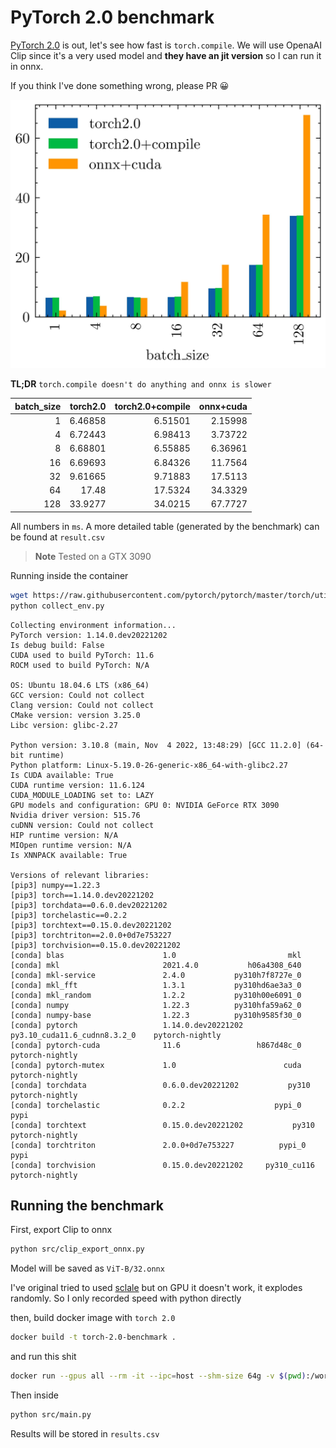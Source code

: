 # PyTorch 2.0 benchmark

[PyTorch 2.0](https://pytorch.org/get-started/pytorch-2.0/#requirements) is out, let's see how fast is `torch.compile`. We will use OpenaAI Clip since it's a very used model and **they have an jit version** so I can run it in onnx.

If you think I've done something wrong, please PR 😀

![alt](results.jpeg)

**TL;DR** `torch.compile doesn't do anything and onnx is slower` 

|   batch_size |   torch2.0 |   torch2.0+compile |   onnx+cuda |
|-------------:|-----------:|-------------------:|------------:|
|            1 |    6.46858 |            6.51501 |     2.15998 |
|            4 |    6.72443 |            6.98413 |     3.73722 |
|            8 |    6.68801 |            6.55885 |     6.36961 |
|           16 |    6.69693 |            6.84326 |    11.7564  |
|           32 |    9.61665 |            9.71883 |    17.5113  |
|           64 |   17.48    |           17.5324  |    34.3329  |
|          128 |   33.9277  |           34.0215  |    67.7727  |


All numbers in `ms`. A more detailed table (generated by the benchmark) can be found at `result.csv`

> **Note**
> Tested on a GTX 3090

Running inside the container

```bash
wget https://raw.githubusercontent.com/pytorch/pytorch/master/torch/utils/collect_env.py
python collect_env.py
```

```
Collecting environment information...
PyTorch version: 1.14.0.dev20221202
Is debug build: False
CUDA used to build PyTorch: 11.6
ROCM used to build PyTorch: N/A

OS: Ubuntu 18.04.6 LTS (x86_64)
GCC version: Could not collect
Clang version: Could not collect
CMake version: version 3.25.0
Libc version: glibc-2.27

Python version: 3.10.8 (main, Nov  4 2022, 13:48:29) [GCC 11.2.0] (64-bit runtime)
Python platform: Linux-5.19.0-26-generic-x86_64-with-glibc2.27
Is CUDA available: True
CUDA runtime version: 11.6.124
CUDA_MODULE_LOADING set to: LAZY
GPU models and configuration: GPU 0: NVIDIA GeForce RTX 3090
Nvidia driver version: 515.76
cuDNN version: Could not collect
HIP runtime version: N/A
MIOpen runtime version: N/A
Is XNNPACK available: True

Versions of relevant libraries:
[pip3] numpy==1.22.3
[pip3] torch==1.14.0.dev20221202
[pip3] torchdata==0.6.0.dev20221202
[pip3] torchelastic==0.2.2
[pip3] torchtext==0.15.0.dev20221202
[pip3] torchtriton==2.0.0+0d7e753227
[pip3] torchvision==0.15.0.dev20221202
[conda] blas                      1.0                         mkl  
[conda] mkl                       2021.4.0           h06a4308_640  
[conda] mkl-service               2.4.0           py310h7f8727e_0  
[conda] mkl_fft                   1.3.1           py310hd6ae3a3_0  
[conda] mkl_random                1.2.2           py310h00e6091_0  
[conda] numpy                     1.22.3          py310hfa59a62_0  
[conda] numpy-base                1.22.3          py310h9585f30_0  
[conda] pytorch                   1.14.0.dev20221202 py3.10_cuda11.6_cudnn8.3.2_0    pytorch-nightly
[conda] pytorch-cuda              11.6                 h867d48c_0    pytorch-nightly
[conda] pytorch-mutex             1.0                        cuda    pytorch-nightly
[conda] torchdata                 0.6.0.dev20221202           py310    pytorch-nightly
[conda] torchelastic              0.2.2                    pypi_0    pypi
[conda] torchtext                 0.15.0.dev20221202           py310    pytorch-nightly
[conda] torchtriton               2.0.0+0d7e753227          pypi_0    pypi
[conda] torchvision               0.15.0.dev20221202     py310_cu116    pytorch-nightly
````

## Running the benchmark

First, export Clip to onnx


```bash
python src/clip_export_onnx.py
```

Model will be saved as `ViT-B/32.onnx`

I've original tried to used [sclale](https://github.com/plasma-umass/scalene) but on GPU it doesn't work, it explodes randomly. So I only recorded speed with python directly

then, build docker image with `torch 2.0`

```bash
docker build -t torch-2.0-benchmark .   
```

and run this shit

```bash 
docker run --gpus all --rm -it --ipc=host --shm-size 64g -v $(pwd):/workspace torch-2.0-benchmark
```

Then inside

```bash
python src/main.py
```

Results will be stored in `results.csv`
